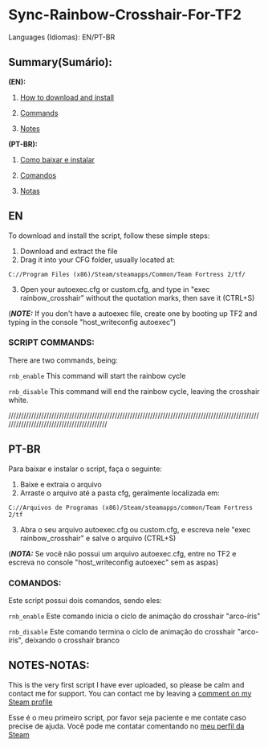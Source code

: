 # Sync-Rainbow-Crosshair-For-TF2
Languages (Idiomas): EN/PT-BR

## **Summary(Sumário):**


**(EN):**

1. [How to download and install](#en)

2. [Commands](#script-commands)

3. [Notes](#notes-notas)


**(PT-BR):**

1. [Como baixar e instalar](#pt-br)

2. [Comandos](#comandos)

3. [Notas](#notes-notas)




## EN

To download and install the script, follow these simple steps:

1. Download and extract the file
2. Drag it into your CFG folder, usually located at: 

`C://Program Files (x86)/Steam/steamapps/Common/Team Fortress 2/tf/`

3. Open your autoexec.cfg or custom.cfg, and type in "exec rainbow_crosshair" without the quotation marks, then save it (CTRL+S)

(***NOTE:*** If you don't have a autoexec file, create one by booting up TF2 and typing in the console "host_writeconfig autoexec")

### SCRIPT COMMANDS:

There are two commands, being:

`rnb_enable` This command will start the rainbow cycle

`rnb_disable` This command will end the rainbow cycle, leaving the crosshair white.

//////////////////////////////////////////////////////////////////////////////////////////////////////////////////////////////////////////

## PT-BR

Para baixar e instalar o script, faça o seguinte:

1. Baixe e extraia o arquivo
2. Arraste o arquivo até a pasta cfg, geralmente localizada em:

`C://Arquivos de Programas (x86)/Steam/steamapps/common/Team Fortress 2/tf`

3. Abra o seu arquivo autoexec.cfg ou custom.cfg, e escreva nele "exec rainbow_crosshair" e salve o arquivo (CTRL+S)

(***NOTA:*** Se você não possui um arquivo autoexec.cfg, entre no TF2 e escreva no console "host_writeconfig autoexec" sem as aspas)

### COMANDOS:

Este script possui dois comandos, sendo eles:

`rnb_enable` Este comando inicia o ciclo de animação do crosshair "arco-íris"

`rnb_disable` Este comando termina o ciclo de animação do crosshair "arco-íris", deixando o crosshair branco

## NOTES-NOTAS:

This is the very first script I have ever uploaded, so please be calm and contact me for support. You can contact me by leaving a [comment on my Steam profile](https://steamcommunity.com/profiles/76561198426313012/)

Esse é o meu primeiro script, por favor seja paciente e me contate caso precise de ajuda. Você pode me contatar comentando no [meu perfil da Steam](https://steamcommunity.com/profiles/76561198426313012/)






